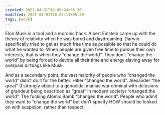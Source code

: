 ```yaml
---
created: 2021-04-01T18:06:24+05:30
modified: 2021-04-01T18:07:11+05:30
tags: [work]
---
```


 Elon Musk is a tool and a moronic hack. Albert Einstein came up with the theory of relativity when he was bored and daydreaming. Darwin specifically tried to get as much free time as possible so that he could do what he wanted to. When people are given free time to pursue their own interests, that is when they “change the world”. They don’t “change the world” by being forced to devote all their time and energy slaving away for overpaid dirtbags like Musk. 

And as a secondary point, the vast majority of people who “changed the world” didn’t do it for the better. Hitler “changed the world”. Alexander “the great” (I strongly object to a genocidal maniac war criminal with delusions of grandeur being described as “great” in modern society) “changed the world”. The fucking Atomic Bomb “changed the world”. People who admit they want to “change the world” but don’t specify HOW should be looked on with suspicion, rather than respect. 
